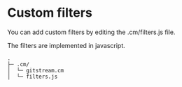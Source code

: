 # Custom filters

You can add custom filters by editing the .cm/filters.js file.

The filters are implemented in javascript.

```
.
├─ .cm/
│  └─ gitstream.cm
│  └─ filters.js 
```